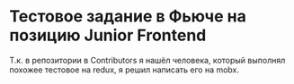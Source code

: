 # Тестовое задание в Фьюче на позицию Junior Frontend

Т.к. в репозитории в Contributors я нашёл человека, который выполнял похожее тестовое на redux, я решил написать его на mobx.


